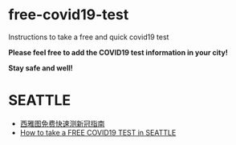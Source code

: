 # free-covid19-test
Instructions to take a free and quick covid19 test

**Please feel free to add the COVID19 test information in your city!**

**Stay safe and well!**

# SEATTLE
- [西雅图免费快速测新冠指南](seattle.md)
- [How to take a  FREE COVID19 TEST in SEATTLE](seattle_eng.md)
